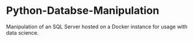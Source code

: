 # Python-Databse-Manipulation
Manipulation of an SQL Server hosted on a Docker instance for usage with data science.
